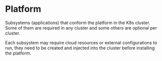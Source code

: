 # Platform 

Subsystems (applications) that conform the platform in the K8s cluster. Some of them are required in any cluster and some others are optional per cluster.

Each subsystem may require cloud resources or external configurations to run, they need to be created and injected into the cluster before installing the platform.

